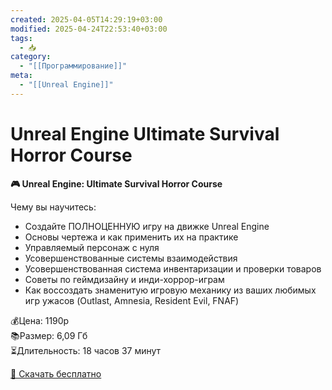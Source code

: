 ```yaml
---
created: 2025-04-05T14:29:19+03:00
modified: 2025-04-24T22:53:40+03:00
tags:
  - 📥
category:
  - "[[Программирование]]"
meta:
  - "[[Unreal Engine]]"
---
```


# Unreal Engine Ultimate Survival Horror Course

**🎮 Unreal Engine: Ultimate Survival Horror Course**

Чему вы научитесь:
 - Создайте ПОЛНОЦЕННУЮ игру на движке Unreal Engine
 - Основы чертежа и как применить их на практике
 - Управляемый персонаж с нуля
 - Усовершенствованные системы взаимодействия
 - Усовершенствованная система инвентаризации и проверки товаров
 - Советы по геймдизайну и инди-хоррор-играм
 - Как воссоздать знаменитую игровую механику из ваших любимых игр ужасов (Outlast, Amnesia, Resident Evil, FNAF)

💰Цена: 1190р  
📚Размер: 6,09 Гб  
⏳Длительность: 18 часов 37 минут  

[🧷 Скачать бесплатно](https://t.me/sl1vakerA/521)
